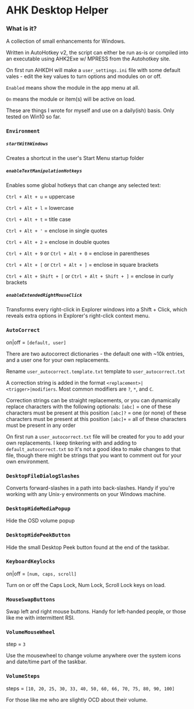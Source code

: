 # AHK Desktop Helper

### What is it?

A collection of small enhancements for Windows.

Written in AutoHotkey v2, the script can either be run as-is or compiled into an executable using AHK2Exe w/ MPRESS from the Autohotkey site.

On first run AHKDH will make a `user_settings.ini` file with some default vales - edit the key values to turn options and modules on or off.

`Enabled` means show the module in the app menu at all.

`On` means the module or item(s) will be active on load.

These are things I wrote for myself and use on a daily(ish) basis.  Only tested on Win10 so far.

### `Environment`

##### `startWithWindows`

Creates a shortcut in the user's Start Menu startup folder

##### `enableTextManipulationHotkeys`

Enables some global hotkeys that can change any selected text:

`Ctrl + Alt + u` = uppercase

`Ctrl + Alt + l` = lowercase

`Ctrl + Alt + t` = title case

`Ctrl + Alt + '` = enclose in single quotes

`Ctrl + Alt + 2` = enclose in double quotes

`Ctrl + Alt + 9` or `Ctrl + Alt + 0` = enclose in parentheses

`Ctrl + Alt + [` or `Ctrl + Alt + ]` = enclose in square brackets

`Ctrl + Alt + Shift + [` or `Ctrl + Alt + Shift + ]` = enclose in curly brackets



##### `enableExtendedRightMouseClick`

Transforms every right-click in Explorer windows into a Shift + Click, which reveals extra options in Explorer's right-click context menu.

### `AutoCorrect`

on|off = `[default, user]`

There are two autocorrect dictionaries - the default one with ~10k entries, and a user one for your own replacements.

Rename `user_autocorrect.template.txt` template to `user_autocorrect.txt`

A correction string is added in the format `<replacement>|<trigger>|modifiers`.  Most common modifiers are `?`, `*`, and `C`.

Correction strings can be straight replacements, or you can dynamically replace characters with the following optionals:
   `[abc]` = one of these characters must be present at this position
   `[abc]?` = one (or none) of these characters must be present at this position
   `[abc]+` = all of these characters must be present in any order

On first run a `user_autocorrect.txt` file will be created for you to add your own replacements.  I keep tinkering with and adding to `default_autocorrect.txt` so it's not a good idea to make changes to that file, though there might be strings that you want to comment out for your own environment.

### `DesktopFileDialogSlashes`

Converts forward-slashes in a path into back-slashes.  Handy if you're working with any Unix-y environments on your Windows machine.

### `DesktopHideMediaPopup`

Hide the OSD volume popup

### `DesktopHidePeekButton`

Hide the small Desktop Peek button found at the end of the taskbar.

### `KeyboardKeylocks`

on|off = `[num, caps, scroll]`

Turn on or off the Caps Lock, Num Lock, Scroll Lock keys on load.

### `MouseSwapButtons`

Swap left and right mouse buttons.  Handy for left-handed people, or those like me with intermittent RSI.

### `VolumeMouseWheel`

step = `3`

Use the mousewheel to change volume anywhere over the system icons and date/time part of the taskbar.

### `VolumeSteps`

steps = `[10, 20, 25, 30, 33, 40, 50, 60, 66, 70, 75, 80, 90, 100]`

For those like me who are slightly OCD about their volume.
